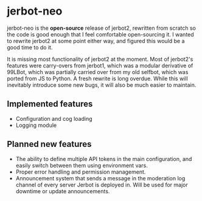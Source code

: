 # jerbot-neo

jerbot-neo is the **open-source** release of jerbot2, rewritten from scratch so the code is good enough that I feel comfortable open-sourcing it. I wanted to rewrite jerbot2 at some point either way, and figured this would be a good time to do it.

It is missing most functionality of jerbot2 at the moment. Most of jerbot2's features were carry-overs from jerbot1, which was a modular derivative of 99LBot, which was partially carried over from my old selfbot, which was ported from JS to Python. A fresh rewrite is long overdue. While this will inevitably introduce some new bugs, it will also be much easier to maintain.

## Implemented features
* Configuration and cog loading
* Logging module


## Planned new features
* The ability  to define multiple API tokens in the main configuration, and easily switch between them using environment vars.
* Proper error handling and permission management.
* Announcement system that sends a message in the moderation log channel of every server Jerbot is deployed in. Will be used for major downtime or update announcements.
